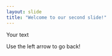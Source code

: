 ```yaml
---
layout: slide
title: "Welcome to our second slide!"
---
```

Your text

 Use the left arrow to go back!
